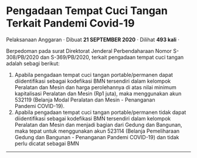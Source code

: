 Pengadaan Tempat Cuci Tangan Terkait Pandemi Covid-19
=====================================================

Pelaksanaan Anggaran · Dibuat **21 SEPTEMBER 2020** · Dilihat **493 kali** ·

Berpedoman pada surat Direktorat Jenderal Perbendaharaan Nomor S-308/PB/2020 dan S-369/PB/2020, terkait pengadaan tempat cuci tangan adalah sebagi berikut:

1.  Apabila pengadaan tempat cuci tangan portable/permanen dapat diidentifikasi sebagai kodefikasi BMN tersendiri dalam kelompok Peralatan dan Mesin dan harga perolehannya di atas nilai minimum kapitalisasi Peralatan dan Mesin (Rp1 juta), maka menggunakan akun 532119 (Belanja Modal Peralatan dan Mesin - Penanganan Pandemi COVID-19). 
2.  Apabila pengadaan tempat cuci tangan portable/permanen tidak dapat diidentifikasi sebagai kodefikasi BMN tersendiri dalam kelompok Peralatan dan Mesin dan menjadi bagian dari Gedung dan Bangunan, maka tepat untuk menggunakan akun 523114 (Belanja Pemeliharaan Gedung dan Bangunan - Penanganan Pandemi COVID-19) dan tidak perlu dicatat sebagai BMN

  
  
  

* * *